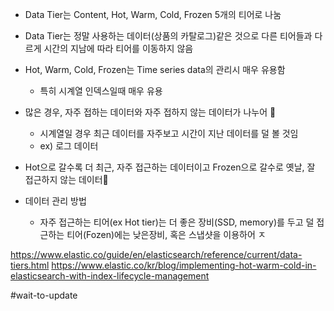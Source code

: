 - Data Tier는 Content, Hot, Warm, Cold, Frozen 5개의 티어로 나눔

- Data Tier는 정말 사용하는 데이터(상품의 카탈로그)같은 것으로 다른 티어들과 다르게 시간의 지남에 따라 티어를 이동하지 않음

- Hot, Warm, Cold, Frozen는 Time series data의 관리시 매우 유용함
	- 특히 시계열 인덱스일때 매우 유용
- 많은 경우, 자주 접하는 데이터와 자주 접하지 않는 데이터가 나누어 
	- 시계열일 경우 최근 데이터를 자주보고 시간이 지난 데이터를 덜 볼 것임
	- ex) 로그 데이터

- Hot으로 갈수록 더 최근, 자주 접근하는 데이터이고 Frozen으로 갈수로 옛날, 잘 접근하지 않는 데이터
- 데이터 관리 방법
	- 자주 접근하는 티어(ex Hot tier)는 더 좋은 장비(SSD, memory)를 두고 덜 접근하는 티어(Fozen)에는 낮은장비, 혹은 스냅샷을 이용하어 ㅈ

  
https://www.elastic.co/guide/en/elasticsearch/reference/current/data-tiers.html
https://www.elastic.co/kr/blog/implementing-hot-warm-cold-in-elasticsearch-with-index-lifecycle-management


#wait-to-update